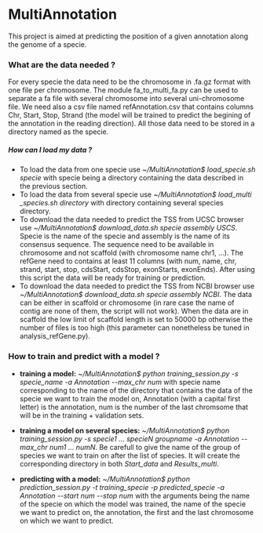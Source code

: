 # MultiAnnotation

This project is aimed at predicting the position of a given annotation along the genome of a specie. 

### What are the data needed ?

For every specie the data need to be the chromosome in .fa.gz format with one file per chromosome. The module fa_to_multi_fa.py can be used to separate a fa file with several chromosome into several uni-chromosome file. We need also a csv file named
refAnnotation.csv that contains columns Chr, Start, Stop, Strand (the model will be trained to predict the begining of the 
annotation in the reading direction). All those data need to be stored in a directory named as the specie.

##### How can I load my data ?

- To load the data from one specie use *~/MultiAnnotation$ load_specie.sh specie* with specie being a directory containing the data 
described in the previous section.
- To load the data from several specie use *~/MultiAnnotation$ load_multi _species.sh directory* with directory containing several 
species directory.
- To download the data needed to predict the TSS from UCSC browser use *~/MultiAnnotation$ download_data.sh specie assembly USCS*. Specie is the name of the specie and assembly is the name of its consensus sequence. The sequence need to be available in chromosome and not scaffold (with chromosome name chr1, ...). The refGene need to contains at least 11 columns (with num, name, chr, strand, start, stop, cdsStart, cdsStop, exonStarts, exonEnds). After using this script the data will be ready for training or prediction.
- To download the data needed to predict the TSS from NCBI browser use *~/MultiAnnotation$ download_data.sh specie assembly NCBI*. The data can be either in scaffold or chromosome (in rare case the name of contig are none of them, the script will not work). When the data are in scaffold the low limit of scaffold length is set to 50000 bp otherwise the number of files is too high (this parameter can nonetheless be tuned in analysis_refGene.py). 

### How to train and predict with a model ?

- **training a model:** *~/MultiAnnotation$ python training_session.py -s specie_name -a Annotation --max_chr num* with specie name 
corresponding to the name of the directory that contains the data of the specie we want to train the model on, Annotation (with a
capital first letter) is the annotation, num is the number of the last chromsome that will be in the training + validation sets.

- **training a model on several species:** *~/MultiAnnotation$ python training_session.py -s specie1 ... specieN groupname -a Annotation --max_chr num1 ... numN*. Be carefull to give the name of the group of species we want to train on after the list of species. It will create the corresponding directory in both *Start_data* and *Results_multi*.

- **predicting with a model:** *~/MultiAnnotation$ python prediction_session.py -t training_specie -p predicted_specie -a Annotation --start num --stop num* with the arguments being the name of the specie on which the model was trained, the name of the specie we want to predict on, the annotation, the first and the last chromosome on which we want to predict.
